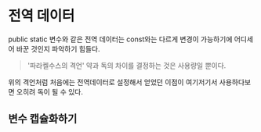 # 전역 데이터

public static 변수와 같은 전역 데이터는 const와는 다르게 변경이 가능하기에 어디세어 바꾼 것인지 파악하기 힘들다. 

>'파라켈수스의 격언' 약과 독의 차이를 결정하는 것은 사용량일 뿐이다.

위의 격언처럼 처음에는 전역데이터로 설정해서 얻었던 이점이 여기저기서 사용하다보면 오히려 독이 될 수 있다.

## 변수 캡슐화하기